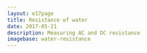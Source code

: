 ```yaml
---
layout: e17page
title: Resistance of water
date: 2017-05-21
description: Measuring AC and DC resistance
imagebase: water-resistance
---
```


